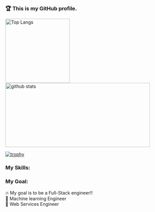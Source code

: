 <h3 align="left">🏆 This is my GitHub profile. </h3>

<p align="left"> 
  <img alt="Top Langs" height="200px" src="https://github-readme-stats.vercel.app/api/top-langs/?username=Yuma-Tsukakoshi&layout=compact&show_icons=true&theme=synthwave" />
  <img alt="github stats" height="200px" width="450px" src="https://github-readme-stats.vercel.app/api?username=Yuma-Tsukakoshi&theme=synthwave&show_icons=ture" />
</p>

[![trophy](https://github-profile-trophy.vercel.app/?username=Yuma-Tsukakoshi&margin-w=15&theme=onestar&row=1&column=6
)](https://github.com/ryo-ma/github-profile-trophy)  

<h3 align="left">My Skills:</h3>


<h3 align="left">My Goal:</h3>

🔥 My goal is to be a Full-Stack engineer!!     
🤖 Machine learning Engineer  
🎨 Web Services Engineer  
